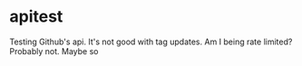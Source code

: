 # apitest
Testing Github's api. It's not good with tag updates. Am I being rate limited? Probably not. Maybe so
